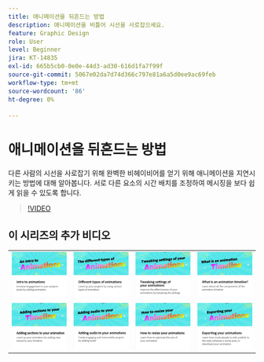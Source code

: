 ```yaml
---
title: 애니메이션을 뒤흔드는 방법
description: 애니메이션을 비틀어 시선을 사로잡으세요.
feature: Graphic Design
role: User
level: Beginner
jira: KT-14835
exl-id: 665b5cb0-0e0e-44d3-ad30-616d1fa7f99f
source-git-commit: 5067e02da7d74d366c797e81a6a5d0ee9ac69feb
workflow-type: tm+mt
source-wordcount: '86'
ht-degree: 0%

---
```


# 애니메이션을 뒤흔드는 방법

다른 사람의 시선을 사로잡기 위해 완벽한 비헤이비어를 얻기 위해 애니메이션을 지연시키는 방법에 대해 알아봅니다. 서로 다른 요소의 시간 배치를 조정하여 메시징을 보다 쉽게 읽을 수 있도록 합니다.

>[!VIDEO](https://video.tv.adobe.com/v/3426981?quality=12&learn=on&hidetitle=true)

## 이 시리즈의 추가 비디오

<table style="table-layout:fixed">
<tr>
   <td>
         <a href="intro-animation.md">
            <img alt="애니메이션 소개" src="assets/intro-animations.png" />
         </a>
   </td>
   <td>
         <a href="different-types-animation.md">
            <img alt="다양한 유형의 애니메이션" src="assets/different-animations.png" />
         </a>
   </td>
   <td>
         <a href="tweak-animation.md">
            <img alt="애니메이션의 설정 조정하기" src="assets/tweaking-settings.png" />
         </a>
   </td>
   <td>
         <a href="animation-timeline.md">
            <img alt="애니메이션 타임라인이 무엇입니까?" src="assets/what-is-animation-timeline.png" />
         </a>
   </td>
</tr>
<tr>
   <td>
         <a href="add-sections-animation.md">
            <img alt="애니메이션에 섹션 추가" src="assets/add-sections.png" />
         </a>
   </td>
   <td>
         <a href="audio-animation.md">
            <img alt="애니메이션에 오디오 추가" src="assets/add-audio.png" />
         </a>
   </td>
   <td>
         <a href="resize-animations.md">
            <img alt="애니메이션 크기를 조정하는 방법" src="assets/resize-animations.png" />
         </a>
   </td>
   <td>
         <a href="export-animations.md">
            <img alt="애니메이션 내보내기" src="assets/exporting-animations.png" />
         </a>
   </td>
</tr>
</table>
